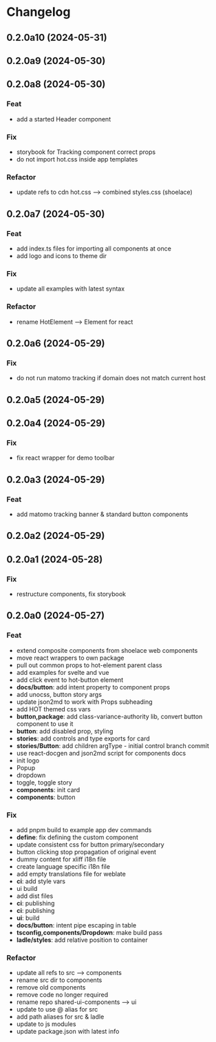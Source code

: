 # Changelog

## 0.2.0a10 (2024-05-31)

## 0.2.0a9 (2024-05-30)

## 0.2.0a8 (2024-05-30)

### Feat

- add a started Header component

### Fix

- storybook for Tracking component correct props
- do not import hot.css inside app templates

### Refactor

- update refs to cdn hot.css --> combined styles.css (shoelace)

## 0.2.0a7 (2024-05-30)

### Feat

- add index.ts files for importing all components at once
- add logo and icons to theme dir

### Fix

- update all examples with latest syntax

### Refactor

- rename HotElement --> Element for react

## 0.2.0a6 (2024-05-29)

### Fix

- do not run matomo tracking if domain does not match current host

## 0.2.0a5 (2024-05-29)

## 0.2.0a4 (2024-05-29)

### Fix

- fix react wrapper for demo toolbar

## 0.2.0a3 (2024-05-29)

### Feat

- add matomo tracking banner & standard button components

## 0.2.0a2 (2024-05-29)

## 0.2.0a1 (2024-05-28)

### Fix

- restructure components, fix storybook

## 0.2.0a0 (2024-05-27)

### Feat

- extend composite components from shoelace web components
- move react wrappers to own package
- pull out common props to hot-element parent class
- add examples for svelte and vue
- add click event to hot-button element
- **docs/button**: add intent property to component props
- add unocss, button story args
- update json2md to work with Props subheading
- add HOT themed css vars
- **button,package**: add class-variance-authority lib, convert button component to use it
- **button**: add disabled prop, styling
- **stories**: add controls and type exports for card
- **stories/Button**: add children argType - initial control branch commit
- use react-docgen and json2md script for components docs
- init logo
- Popup
- dropdown
- toggle, toggle story
- **components**: init card
- **components**: button

### Fix

- add pnpm build to example app dev commands
- **define**: fix defining the custom component
- update consistent css for button primary/secondary
- button clicking stop propagation of original event
- dummy content for xliff i18n file
- create language specific i18n file
- add empty translations file for weblate
- **ci**: add style vars
- ui build
- add dist files
- **ci**: publishing
- **ci**: publishing
- **ui**: build
- **docs/button**: intent pipe escaping in table
- **tsconfig,components/Dropdown**: make build pass
- **ladle/styles**: add relative position to container

### Refactor

- update all refs to src --> components
- rename src dir to components
- remove old components
- remove code no longer required
- rename repo shared-ui-components --> ui
- update to use @ alias for src
- add path aliases for src & ladle
- update to js modules
- update package.json with latest info
